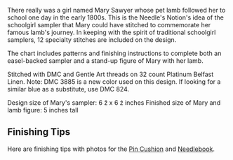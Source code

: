 There really was a girl named Mary Sawyer whose pet lamb followed her to school one day in the early 1800s. This is the Needle's Notion's idea of the schoolgirl sampler that Mary could have stitched to commemorate her famous lamb's journey. In keeping with the spirit of traditional schoolgirl samplers, 12 specialty stitches are included on the design.

The chart includes patterns and finishing instructions to complete both an easel-backed sampler and a stand-up figure of Mary with her lamb.

Stitched with DMC and Gentle Art threads on 32 count Platinum Belfast Linen.
Note: DMC 3885 is a new color used on this design. If looking for a similar blue as a substitute, use DMC 824.

Design size of Mary's sampler: 6 ž x 6 ź inches
Finished size of Mary and lamb figure: 5 inches tall

## Finishing Tips
Here are finishing tips with photos for the [Pin Cushion](http://localhost:8888/Folder/needles-notion/designs/butterfly-meadow/pin-cushion.jpg) and [Needlebook](http://localhost:8888/Folder/needles-notion/designs/butterfly-meadow/needlebook.jpg).
